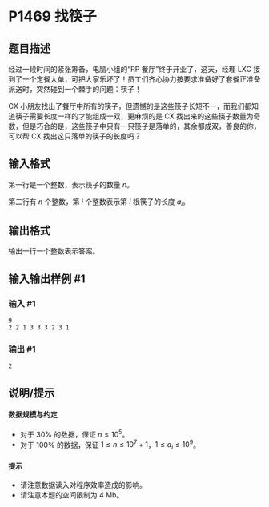 # P1469 找筷子

## 题目描述

经过一段时间的紧张筹备，电脑小组的“RP 餐厅”终于开业了，这天，经理 LXC 接到了一个定餐大单，可把大家乐坏了！员工们齐心协力按要求准备好了套餐正准备派送时，突然碰到一个棘手的问题：筷子！

CX 小朋友找出了餐厅中所有的筷子，但遗憾的是这些筷子长短不一，而我们都知道筷子需要长度一样的才能组成一双，更麻烦的是 CX 找出来的这些筷子数量为奇数，但是巧合的是，这些筷子中只有一只筷子是落单的，其余都成双，善良的你，可以帮 CX 找出这只落单的筷子的长度吗？

## 输入格式

第一行是一个整数，表示筷子的数量 $n$。

第二行有 $n$ 个整数，第 $i$ 个整数表示第 $i$ 根筷子的长度 $a_i$。

## 输出格式

输出一行一个整数表示答案。

## 输入输出样例 #1

### 输入 #1

```
9
2 2 1 3 3 3 2 3 1
```

### 输出 #1

```
2
```

## 说明/提示

#### 数据规模与约定

- 对于 $30\%$ 的数据，保证 $n \leq 10^5$。
- 对于 $100\%$ 的数据，保证 $1 \leq n \leq 10^7 + 1$，$1 \leq a_i \leq 10^9$。


#### 提示

- 请注意数据读入对程序效率造成的影响。
- 请注意本题的空间限制为 $4$ Mb。